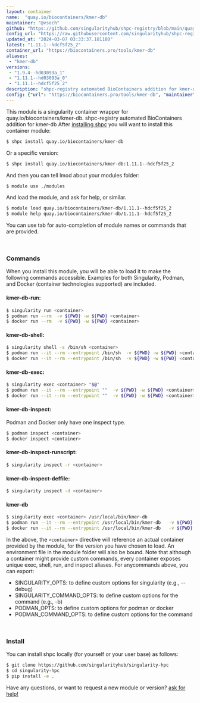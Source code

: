 ```yaml
---
layout: container
name:  "quay.io/biocontainers/kmer-db"
maintainer: "@vsoch"
github: "https://github.com/singularityhub/shpc-registry/blob/main/quay.io/biocontainers/kmer-db/container.yaml"
config_url: "https://raw.githubusercontent.com/singularityhub/shpc-registry/main/quay.io/biocontainers/kmer-db/container.yaml"
updated_at: "2024-03-07 03:33:37.181180"
latest: "1.11.1--hdcf5f25_2"
container_url: "https://biocontainers.pro/tools/kmer-db"
aliases:
 - "kmer-db"
versions:
 - "1.9.4--hd03093a_1"
 - "1.11.1--hd03093a_0"
 - "1.11.1--hdcf5f25_2"
description: "shpc-registry automated BioContainers addition for kmer-db"
config: {"url": "https://biocontainers.pro/tools/kmer-db", "maintainer": "@vsoch", "description": "shpc-registry automated BioContainers addition for kmer-db", "latest": {"1.11.1--hdcf5f25_2": "sha256:dd7887758d4459f5390a978acb3d2be9aee1be106f23a95b6a2cbfa7cbfc0031"}, "tags": {"1.9.4--hd03093a_1": "sha256:88e69e42a7990d16651420b61616795fa82e01f1947ddceb9765756384db3346", "1.11.1--hd03093a_0": "sha256:aea5183fa63441fcf90e265c58bdf11156d429bf416e7ad15781fce078d79774", "1.11.1--hdcf5f25_2": "sha256:dd7887758d4459f5390a978acb3d2be9aee1be106f23a95b6a2cbfa7cbfc0031"}, "docker": "quay.io/biocontainers/kmer-db", "aliases": {"kmer-db": "/usr/local/bin/kmer-db"}}
---
```


This module is a singularity container wrapper for quay.io/biocontainers/kmer-db.
shpc-registry automated BioContainers addition for kmer-db
After [installing shpc](#install) you will want to install this container module:


```bash
$ shpc install quay.io/biocontainers/kmer-db
```

Or a specific version:

```bash
$ shpc install quay.io/biocontainers/kmer-db:1.11.1--hdcf5f25_2
```

And then you can tell lmod about your modules folder:

```bash
$ module use ./modules
```

And load the module, and ask for help, or similar.

```bash
$ module load quay.io/biocontainers/kmer-db/1.11.1--hdcf5f25_2
$ module help quay.io/biocontainers/kmer-db/1.11.1--hdcf5f25_2
```

You can use tab for auto-completion of module names or commands that are provided.

<br>

### Commands

When you install this module, you will be able to load it to make the following commands accessible.
Examples for both Singularity, Podman, and Docker (container technologies supported) are included.

#### kmer-db-run:

```bash
$ singularity run <container>
$ podman run --rm  -v ${PWD} -w ${PWD} <container>
$ docker run --rm  -v ${PWD} -w ${PWD} <container>
```

#### kmer-db-shell:

```bash
$ singularity shell -s /bin/sh <container>
$ podman run --it --rm --entrypoint /bin/sh  -v ${PWD} -w ${PWD} <container>
$ docker run --it --rm --entrypoint /bin/sh  -v ${PWD} -w ${PWD} <container>
```

#### kmer-db-exec:

```bash
$ singularity exec <container> "$@"
$ podman run --it --rm --entrypoint ""  -v ${PWD} -w ${PWD} <container> "$@"
$ docker run --it --rm --entrypoint ""  -v ${PWD} -w ${PWD} <container> "$@"
```

#### kmer-db-inspect:

Podman and Docker only have one inspect type.

```bash
$ podman inspect <container>
$ docker inspect <container>
```

#### kmer-db-inspect-runscript:

```bash
$ singularity inspect -r <container>
```

#### kmer-db-inspect-deffile:

```bash
$ singularity inspect -d <container>
```


#### kmer-db

```bash
$ singularity exec <container> /usr/local/bin/kmer-db
$ podman run --it --rm --entrypoint /usr/local/bin/kmer-db   -v ${PWD} -w ${PWD} <container> -c " $@"
$ docker run --it --rm --entrypoint /usr/local/bin/kmer-db   -v ${PWD} -w ${PWD} <container> -c " $@"
```



In the above, the `<container>` directive will reference an actual container provided
by the module, for the version you have chosen to load. An environment file in the
module folder will also be bound. Note that although a container
might provide custom commands, every container exposes unique exec, shell, run, and
inspect aliases. For anycommands above, you can export:

 - SINGULARITY_OPTS: to define custom options for singularity (e.g., --debug)
 - SINGULARITY_COMMAND_OPTS: to define custom options for the command (e.g., -b)
 - PODMAN_OPTS: to define custom options for podman or docker
 - PODMAN_COMMAND_OPTS: to define custom options for the command

<br>

### Install

You can install shpc locally (for yourself or your user base) as follows:

```bash
$ git clone https://github.com/singularityhub/singularity-hpc
$ cd singularity-hpc
$ pip install -e .
```

Have any questions, or want to request a new module or version? [ask for help!](https://github.com/singularityhub/singularity-hpc/issues)